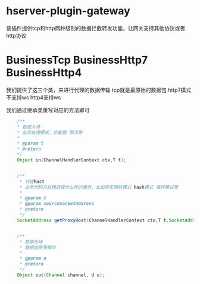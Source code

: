 # hserver-plugin-gateway
该插件提供tcp和http两种级别的数据拦截转发功能，让网关支持其他协议或者http协议

# BusinessTcp BusinessHttp7 BusinessHttp4
我们提供了这三个类，来进行代理的数据传输
tcp就是最原始的数据包 http7模式不支持ws http4支持ws

我们通过继承类重写对应的方法即可

```java
    /**
    * 数据入场
    * 业务处理模式，拦截器 限流等
    *
    * @param t
    * @return
    */
    Object in(ChannelHandlerContext ctx,T t);


    /**
     * 代理host
     * 业务代码只处理选择什么样的服务，比如常见随机模式 hash模式 循环模式等
     *
     * @param t
     * @param sourceSocketAddress
     * @return
     */
    SocketAddress getProxyHost(ChannelHandlerContext ctx,T t,SocketAddress sourceSocketAddress);


    /**
     * 数据出场
     * 数据加密等操作
     *
     * @param u
     * @return
     */
    Object out(Channel channel, U u);
```
